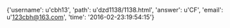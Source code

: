 {'username': u'cbh13', 'path': u'dzd1138/1138.html', 'answer': u'CF', 'email': u'123cbh@163.com', 'time': '2016-02-23:19:54:15'}